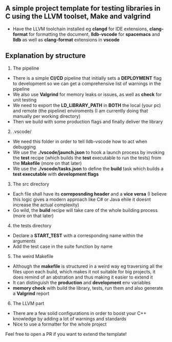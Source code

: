 ## A simple project template for testing libraries in C using the LLVM toolset, Make and valgrind

* Have the LLVM toolchain installed eg __clangd__ for IDE extensions, __clang-format__ for formatting the document, __lldb-vscode__ for __spacemacs__ and __lldb__ as well as __clang-format__ extensions in __vscode__

## Explanation by structure

1) The pipeline

* There is a simple __CI/CD__ pipeline that initially sets a __DEPLOYMENT__ flag to development so we can get a comprehensive list of warnings in the pipeline
* We also use __Valgrind__ for memory leaks or issues, as well as __check__ for unit testing
* We need to export the __LD_LIBRARY_PATH__ in **BOTH** the local (your pc) and remote (the pipeline) enviroments (I am currently doing that manually per working directory)
* Then we build with some production flags and finally deliver the library

2) .vscode/

* We need this folder in order to tell lldb-vscode how to act when debugging
* We use the __./vscode/jaunch.json__ to hook a launch process by invoking the __test__ recipe (which builds the __test__ executable to run the tests) from the __Makefile__ (more on that later)
* We use the __./vscode/tasks.json__ to define the __build__ task which builds a __test executable__ with **development flags**

3) The src directory

* Each file shall have its __correposnding header__ and a __vice versa__ (I believe this logic gives a modern approach like C# or Java ehile it doesnt increase the actual complexity)
* Go wild, the __build__ recipe will take care of the whole building process (more on that later)

4) the tests directory

* Declare a __START_TEST__ with a corresponding name within the arguments
* Add the test case in the suite function by name

5) The weird Makefile

* Although the __makefile__ is structured in a weird way eg traversing all the files upon each build, which makes it not suitable for big projects, it does remind of an abstration and thus making it easier to extend it
* It can distinguish the __production__ and __development__ env variables
* __memory check__ with build the library, tests, run them and also generate a __Valgrind__ report  

6) The LLVM part

* There are a few solid configurations in order to boost your C++ knowledge by adding a lot of warnings and standards
* Nice to use a formatter for the whole project

Feel free to open a PR if you want to extend the template!
